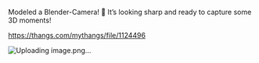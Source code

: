 Modeled a Blender-Camera! 📸 It’s looking sharp and ready to capture some 3D moments!

https://thangs.com/mythangs/file/1124496

![Uploading image.png…]()

